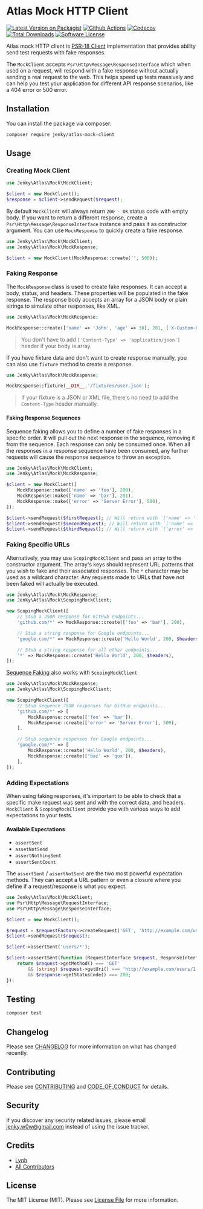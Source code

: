 # Atlas Mock HTTP Client

[![Latest Version on Packagist][ico-version]][link-packagist]
[![Github Actions][ico-gh-actions]][link-gh-actions]
[![Codecov][ico-codecov]][link-codecov]
[![Total Downloads][ico-downloads]][link-downloads]
[![Software License][ico-license]](LICENSE.md)

Atlas mock HTTP client is [PSR-18 Client](https://www.php-fig.org/psr/psr-18/) implementation that provides ability send test requests with fake responses.

The `MockClient` accepts `Psr\Http\Message\ResponseInterface` which when used on a request, will respond with a fake response without actually sending a real request to the web. This helps speed up tests massively and can help you test your application for different API response scenarios, like a 404 error or 500 error.

## Installation

You can install the package via composer:

```bash
composer require jenky/atlas-mock-client
```

## Usage

### Creating Mock Client

```php
use Jenky\Atlas\Mock\MockClient;

$client = new MockClient();
$response = $client->sendRequest($request);
```

By default `MockClient` will always return `200 - OK` status code with empty body. If you want to return a different response, create a `Psr\Http\Message\ResponseInterface` instance and pass it as constructor argument. You can use `MockResponse` to quickly create a fake response.

```php
use Jenky\Atlas\Mock\MockClient;
use Jenky\Atlas\Mock\MockResponse;

$client = new MockClient(MockResponse::create('', 500));
```

### Faking Response

The `MockResponse` class is used to create fake responses. It can accept a body, status, and headers. These properties will be populated in the fake response. The response body accepts an array for a JSON body or plain strings to simulate other responses, like XML.

```php
use Jenky\Atlas\Mock\MockResponse;

MockResponse::create(['name' => 'John', 'age' => 30], 201, ['X-Custom-Header' => 'foo']);
```

> You don't have to add `['Content-Type' => 'application/json']` header if your body is array.

If you have fixture data and don't want to create response manually, you can also use `fixture` method to create a response.

```php
use Jenky\Atlas\Mock\MockResponse;

MockResponse::fixture(__DIR__.'/fixtures/user.json');
```

> If your fixture is a JSON or XML file, there's no need to add the `Content-Type` header manually.

#### Faking Response Sequences

Sequence faking allows you to define a number of fake responses in a specific order. It will pull out the next response in the sequence, removing it from the sequence. Each response can only be consumed once. When all the responses in a response sequence have been consumed, any further requests will cause the response sequence to throw an exception.

```php
use Jenky\Atlas\Mock\MockClient;
use Jenky\Atlas\Mock\MockResponse;

$client = new MockClient([
    MockResponse::make(['name' => 'foo'], 200),
    MockResponse::make(['name' => 'bar'], 201),
    MockResponse::make(['error' => 'Server Error'], 500),
]);

$client->sendRequest($firstRequest); // Will return with `['name' => 'foo']` and status `200`
$client->sendRequest($secondRequest); // Will return with `['name' => 'bar']` and status `200`
$client->sendRequest($thirdRequest); // Will return with `['error' => 'Server Error']` and status `500`
```
### Faking Specific URLs

Alternatively, you may use `ScopingMockClient` and pass an array to the constructor argument. The array's keys should represent URL patterns that you wish to fake and their associated responses. The `*` character may be used as a wildcard character. Any requests made to URLs that have not been faked will actually be executed.


```php
use Jenky\Atlas\Mock\MockResponse;
use Jenky\Atlas\Mock\ScopingMockClient;

new ScopingMockClient([
    // Stub a JSON response for GitHub endpoints...
    'github.com/*' => MockResponse::create(['foo' => 'bar'], 200),

    // Stub a string response for Google endpoints...
    'google.com/*' => MockResponse::create('Hello World', 200, $headers),

    // Stub a string response for all other endpoints...
    '*' => MockResponse::create('Hello World', 200, $headers),
]);
```

[Sequence Faking](#faking-response-sequences) also works with `ScopingMockClient`

```php
use Jenky\Atlas\Mock\MockResponse;
use Jenky\Atlas\Mock\ScopingMockClient;

new ScopingMockClient([
    // Stub sequence JSON responses for GitHub endpoints...
    'github.com/*' => [
        MockResponse::create(['foo' => 'bar']),
        MockResponse::create(['error' => 'Server Error'], 500),
    ],

    // Stub sequence responses for Google endpoints...
    'google.com/*' => [
        MockResponse::create('Hello World', 200, $headers),
        MockResponse::create(['baz' => 'qux']),
    ],
]);
```

### Adding Expectations

When using faking responses, it's important to be able to check that a specific make request was sent and with the correct data, and headers. `MockClient` & `ScopingMockClient` provide you with various ways to add expectations to your tests.

#### Available Expectations
- `assertSent`
- `assetNotSend`
- `assertNothingSent`
- `assertSentCount`

The `assertSent` / `assertNotSent` are the two most powerful expectation methods. They can accept a URL pattern or even a closure where you define if a request/response is what you expect.

```php
use Jenky\Atlas\Mock\MockClient;
use Psr\Http\Message\RequestInterface;
use Psr\Http\Message\ResponseInterface;

$client = new MockClient();

$request = $requestFactory->createRequest('GET', 'http://example.com/users/1');
$client->sendRequest($request);

$client->assertSent('users/*');

$client->assertSent(function (RequestInterface $request, ResponseInterface $response): bool {
    return $request->getMethod() === 'GET'
        && (string) $request->getUri() === 'http://example.com/users/1'
        && $response->getStatusCode() === 200;
});
```

## Testing

```bash
composer test
```

## Changelog

Please see [CHANGELOG](CHANGELOG.md) for more information on what has changed recently.

## Contributing

Please see [CONTRIBUTING](CONTRIBUTING.md) and [CODE_OF_CONDUCT](CODE_OF_CONDUCT.md) for details.

## Security

If you discover any security related issues, please email jenky.w0w@gmail.com instead of using the issue tracker.

## Credits

- [Lynh](https://github.com/jenky)
- [All Contributors](../../contributors)

## License

The MIT License (MIT). Please see [License File](LICENSE.md) for more information.

[ico-version]: https://img.shields.io/packagist/v/jenky/atlas-mock-client.svg?style=for-the-badge
[ico-license]: https://img.shields.io/badge/license-MIT-brightgreen.svg?style=for-the-badge
[ico-travis]: https://img.shields.io/travis/jenky/atlas-mock-client/master.svg?style=for-the-badge
[ico-scrutinizer]: https://img.shields.io/scrutinizer/coverage/g/jenky/atlas-mock-client.svg?style=for-the-badge
[ico-code-quality]: https://img.shields.io/scrutinizer/g/jenky/atlas-mock-client.svg?style=for-the-badge
[ico-gh-actions]: https://img.shields.io/github/actions/workflow/status/jenky/atlas-mock-client/testing.yml?branch=main&label=actions&logo=github&style=for-the-badge
[ico-codecov]: https://img.shields.io/codecov/c/github/jenky/atlas-mock-client?logo=codecov&style=for-the-badge
[ico-downloads]: https://img.shields.io/packagist/dt/jenky/atlas-mock-client.svg?style=for-the-badge

[link-packagist]: https://packagist.org/packages/jenky/atlas-mock-client
[link-travis]: https://travis-ci.org/jenky/atlas-mock-client
[link-scrutinizer]: https://scrutinizer-ci.com/g/jenky/atlas-mock-client/code-structure
[link-code-quality]: https://scrutinizer-ci.com/g/jenky/atlas-mock-client
[link-gh-actions]: https://github.com/jenky/jenky/atlas-mock-client
[link-codecov]: https://codecov.io/gh/jenky/atlas-mock-client
[link-downloads]: https://packagist.org/packages/jenky/atlas-mock-client

